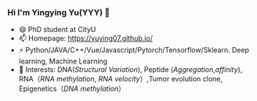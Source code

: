 ### Hi I'm Yingying Yu(YYY) 👋
- 😄 PhD student at CityU
- 📫 Homepage: https://yuying07.github.io/
- ⚡  Python/JAVA/C++/Vue/Javascript/Pytorch/Tensorflow/Sklearn.  Deep learning, Machine Learning
- 💬 Interests:  DNA(*Structural Variation*), Peptide (*Aggregation*,*affinity*), RNA（*RNA methylation*, *RNA velocity*）,Tumor evolution clone, Epigenetics（*DNA methylation*）
<!--
**YUYING07/YUYING07** is a ✨ _special_ ✨ repository because its `README.md` (this file) appears on your GitHub profile.

Here are some ideas to get you started:

- 🔭 I’m currently working on ...
- 🌱 I’m currently learning ...
- 👯 I’m looking to collaborate on ...
- 🤔 I’m looking for help with ...
- 💬 Ask me about ...
- 📫 How to reach me: ...
- 😄 Pronouns: ...
- ⚡ Fun fact: ...
-->
